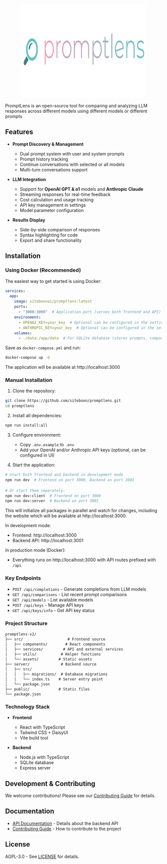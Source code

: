 <p align="center">
  <img src="public/lens.svg" alt="PromptLens Logo" width="400" height="300"/>
</p>


PromptLens is an open-source tool for comparing and analyzing LLM responses across different models using different models or different prompts


## Features

- **Prompt Discovery & Management**
  - Dual prompt system with user and system prompts
  - Prompt history tracking
  - Continue conversations with selected or all models
  - Multi-turn conversations support

- **LLM Integration**
  - Support for **OpenAI GPT & o1** models and **Anthropic Claude**
  - Streaming responses for real-time feedback
  - Cost calculation and usage tracking
  - API key management in settings
  - Model parameter configuration

- **Results Display**
  - Side-by-side comparison of responses
  - Syntax highlighting for code
  - Export and share functionality



## Installation

### Using Docker (Recommended)

The easiest way to get started is using Docker:

```yaml
services:
  app:
    image: siteboonai/promptlens:latest
    ports:
      - "3000:3000"  # Application port (serves both frontend and API)
    environment:
      - OPENAI_KEY=your_key  # Optional can be configured in the settings later on
      - ANTHROPIC_KEY=your_key  # Optional can be configured in the settings later on
    volumes:
      - ./data:/app/data  # For SQLite database (stores prompts, comparisons, and encrypted API keys)
```
Save as `docker-compose.yml` and run:
```bash
docker-compose up -d
```

The application will be available at http://localhost:3000

### Manual Installation

1. Clone the repository:
```bash
git clone https://github.com/siteboon/promptlens.git
cd promptlens
```

2. Install all dependencies:
```bash
npm run install:all
```

3. Configure environment:
   - Copy `.env.example` to `.env`
   - Add your OpenAI and/or Anthropic API keys (optional, can be configured in UI)

4. Start the application:
```bash
# Start both frontend and backend in development mode
npm run dev  # Frontend on port 3000, Backend on port 3001

# Or start them separately:
npm run dev:client  # Frontend on port 3000
npm run dev:server  # Backend on port 3001
```
This will initialize all packages in parallel and watch for changes, including the website which will be available at http://localhost:3000.

In development mode:
- Frontend: http://localhost:3000
- Backend API: http://localhost:3001

In production mode (Docker):
- Everything runs on http://localhost:3000 with API routes prefixed with `/api`


### Key Endpoints

- `POST /api/completions` - Generate completions from LLM models
- `GET /api/comparisons` - List recent prompt comparisons
- `GET /api/models` - List available models
- `POST /api/keys` - Manage API keys
- `GET /api/keys/info` - Get API key status


### Project Structure

```
promptlens-v2/
├── src/                    # Frontend source
│   ├── components/        # React components
│   ├── services/         # API and external services
│   ├── utils/           # Helper functions
│   └── assets/         # Static assets
├── server/              # Backend source
│   ├── src/
│   │   ├── migrations/  # Database migrations
│   │   └── index.ts    # Server entry point
│   └── package.json
├── public/             # Static files
└── package.json
```

### Technology Stack

- **Frontend**
  - React with TypeScript
  - Tailwind CSS + DaisyUI
  - Vite build tool

- **Backend**
  - Node.js with TypeScript
  - SQLite database
  - Express server



## Development & Contributing
We welcome contributions! Please see our [Contributing Guide](CONTRIBUTING.md) for details.



## Documentation

- [API Documentation](API.md) - Details about the backend API
- [Contributing Guide](CONTRIBUTING.md) - How to contribute to the project

## License

AGPL-3.0 - See [LICENSE](LICENSE) for details.

